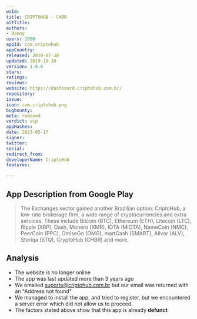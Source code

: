 ```yaml
---
wsId: 
title: CRIPTOHUB - CHBR
altTitle: 
authors:
- danny
users: 1000
appId: com.criptohub
appCountry: 
released: 2019-07-30
updated: 2019-10-10
version: 1.0.6
stars: 
ratings: 
reviews: 
website: https://dashboard.criptohub.com.br/
repository: 
issue: 
icon: com.criptohub.png
bugbounty: 
meta: removed
verdict: wip
appHashes: 
date: 2023-05-17
signer: 
twitter: 
social: 
redirect_from: 
developerName: CriptoHub
features: 

---
```


## App Description from Google Play 

> The Exchanges sector gained another Brazilian option: CriptoHub, a low-rate brokerage firm, a wide range of cryptocurrencies and extra services. These include Bitcoin (BTC), Ethereum (ETH), Litecoin (LTC), Ripple (XRP), Dash, Monero (XMR), IOTA (MIOTA), NameCoin (NMC), PeerCoin (PPC), OmiseGo (OMG), martCash (SMART), Allvor (ALV), Storiqa (STQ), CryptoHub (CHBR) and more.

## Analysis 

- The website is no longer online 
- The app was last updated more than 3 years ago 
- We emailed suporte@criptohub.com.br but our email was returned with an "Address not found" 
- We managed to install the app, and tried to register, but we encountered a server error which did not allow us to proceed. 
- The factors stated above show that this app is already **defunct**
